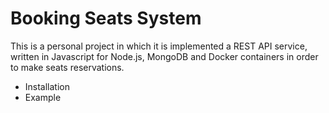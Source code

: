 # Booking Seats System
This is a personal project in which it is implemented a REST API service, written in Javascript for Node.js, MongoDB and Docker containers in order to make seats reservations.

* Installation
* Example